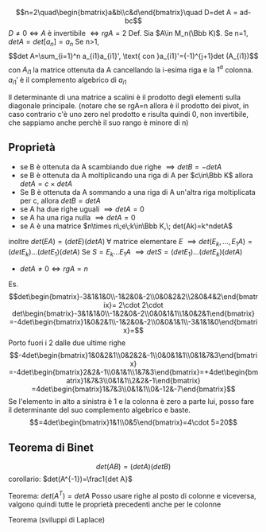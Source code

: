 $$n=2\quad\begin{bmatrix}a&b\\c&d\end{bmatrix}\quad D=det A = ad-bc$$
$D\ne 0 \iff A$ è invertibile $\iff rg A = 2$
Def.
Sia $A\in M_n(\Bbb K)$. Se n=1, $det A = det [a_n] = a_n$
Se n>1, $$det A=\sum_{i=1}^n a_{i1}a_{i1}', \text{ con }a_{i1}'=(-1)^{j+1}det (A_{i1})$$
con $A_{i1}$ la matrice ottenuta da A cancellando la i-esima riga e la $1^a$ colonna.
$a_{i1}'$ è il complemento algebrico di $a_{i1}$

Il determinante di una matrice a scalini è il prodotto degli elementi sulla diagonale principale.
(notare che se rgA=n allora è il prodotto dei pivot, in caso contrario c'è uno zero nel prodotto e risulta quindi 0, non invertibile, che sappiamo anche perchè il suo rango è minore di n)
## Proprietà
- se B è ottenuta da A scambiando due righe $\implies det B = -det A$
- se B è ottenuta da A moltiplicando una riga di A per $c\in\Bbb K$ allora $det A = c\times det A$
- Se B è ottenuta da A sommando a una riga di A un'altra riga moltiplicata per c, allora $det B = det A$
- se A ha due righe uguali $\implies detA = 0$
- se A ha una riga nulla $\implies detA=0$
- se A è una matrice $n\times n\;e\;k\in\Bbb K,\; det(Ak)=k^ndetA$

inoltre $det (EA)=(det E)(det A) \;\forall \text{ matrice elementare }E$
$\implies det(E_k,\dots,E_1A)=(detE_k)\dots(detE_1)(det A)$
Se $S=E_k\dots E_1A$
$\implies det S=(det E_1)\dots(detE_k)(detA)$

- $det A\ne0 \iff rgA=n$

Es.
$$det\begin{bmatrix}-3&1&1&0\\-1&2&0&-2\\0&0&2&2\\2&0&4&2\end{bmatrix}=
2\cdot 2\cdot det\begin{bmatrix}-3&1&1&0\\-1&2&0&-2\\0&0&1&1\\1&0&2&1\end{bmatrix}
=-4det\begin{bmatrix}1&0&2&1\\-1&2&0&-2\\0&0&1&1\\-3&1&1&0\end{bmatrix}=$$
Porto fuori i 2 dalle due ultime righe
$$-4det\begin{bmatrix}1&0&2&1\\0&2&2&-1\\0&0&1&1\\0&1&7&3\end{bmatrix}
=-4det\begin{bmatrix}2&2&-1\\0&1&1\\1&7&3\end{bmatrix}=+4det\begin{bmatrix}1&7&3\\0&1&1\\2&2&-1\end{bmatrix}
=4det\begin{bmatrix}1&7&3\\0&1&1\\0&-12&-7\end{bmatrix}$$
Se l'elemento in alto a sinistra è 1 e la colonna è zero a parte lui, posso fare il determinante del suo complemento algebrico e baste.
$$=4det\begin{bmatrix}1&1\\0&5\end{bmatrix}=4\cdot 5=20$$

## Teorema di Binet

$$det(AB)=(detA)(detB)$$
corollario: $det(A^{-1})=\frac1{det A}$

Teorema: $det(A^T)=det A$
Posso usare righe al posto di colonne e viceversa, valgono quindi tutte le proprietà precedenti anche per le colonne

Teorema (sviluppi di Laplace)